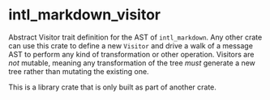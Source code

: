 # intl_markdown_visitor

Abstract Visitor trait definition for the AST of `intl_markdown`. Any other crate can use this crate to define a new `Visitor` and drive a walk of a message AST to perform any kind of transformation or other operation. Visitors are _not_ mutable, meaning any transformation of the tree _must_ generate a new tree rather than mutating the existing one.

This is a library crate that is only built as part of another crate.
